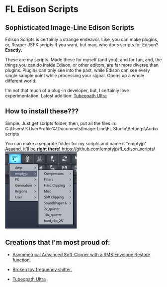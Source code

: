 # FL Edison Scripts
## Sophisticated Image-Line Edison Scripts
Edison Scripts is certainly a strange endeavor. Like, you can make plugins, or, Reaper JSFX scripts if you want, but man, who does scripts for Edison? **Exactly.**

These are my scripts. Made these for myself (and you), and for fun, and, the things you can do inside Edison, or other editors, are far more diverse than plugins. Plugins can only see into the past, while Edison can see every single sample point while processing your signal. Opens up a whole different world.

I'm not that much of a plug-in developer, but, I certainly love experimentation.
Latest addition: [Tubeopath Ultra](/scripts/Saturation/Tubeopath%20Ultra.pyscript)
## How to install these???

Simple. Just get scripts folder, then, put all the files in:
C:\Users\\%UserProfile%\Documents\Image-Line\FL Studio\Settings\Audio scripts

You can make a separate folder for my scripts and name it "emptyjp".
Aaaand, it'll be **right there!**
https://github.com/emptyjp/fl_edison_scripts/
![Love](/img/itshere.png?raw=true "Your lovely scripts")

## Creations that I'm most proud of:

* [Asymmetrical Advanced Soft-Clipper with a RMS Envelope Restore function.](/scripts/Soft%20Clipping/Asym%20Advanced%20Soft%20Clipper.pyscript)

* [Broken toy frequency shifter.](/scripts/Misc/BROKENTOY.pyscript)

* [Tubeopath Ultra](/scripts/Saturation/Tubeopath%20Ultra.pyscript)
